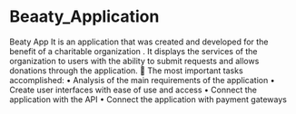# Beaaty_Application

Beaty App It is an application that was created and developed for the benefit of a charitable organization . It displays the services of the organization to users with the ability to submit requests and allows donations through the application.
	The most important tasks accomplished:
•	Analysis of the main requirements of the application
•	Create user interfaces with ease of use and access
•	Connect the application with the API
•	Connect the application with payment gateways
